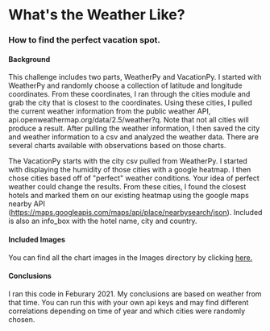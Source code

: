 # What's the Weather Like?

### How to find the perfect vacation spot.

#### Background



This challenge includes two parts, WeatherPy and VacationPy. I started with WeatherPy and randomly choose a collection of latitude and longitude coordinates. From these coordinates, I ran through the cities module and grab the city that is closest to the coordinates. Using these cities, I pulled the current weather information from the public weather API, api.openweathermap.org/data/2.5/weather?q. Note that not all cities will produce a result. After pulling the weather information, I then saved the city and weather information to a csv and analyzed the weather data. There are several charts available with observations based on those charts.

The VacationPy starts with the city csv pulled from WeatherPy. I started with displaying the humidity of those cities with a google heatmap. I then chose cities based off of "perfect" weather conditions. Your idea of perfect weather could change the results. From these cities, I found the closest hotels and marked them on our existing heatmap using the google maps nearby API (https://maps.googleapis.com/maps/api/place/nearbysearch/json). Included is also an info_box with the hotel name, city and country.

#### Included Images

You can find all the chart images in the Images directory by clicking [here.](Images)
 
#### Conclusions

I ran this code in Feburary 2021. My conclusions are based on weather from that time. You can run this with your own api keys and may find different correlations depending on time of year and which cities were randomly chosen.
